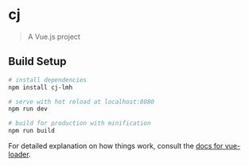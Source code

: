 # cj

> A Vue.js project

## Build Setup

``` bash
# install dependencies
npm install cj-lmh

# serve with hot reload at localhost:8080
npm run dev

# build for production with minification
npm run build
```

For detailed explanation on how things work, consult the [docs for vue-loader](http://vuejs.github.io/vue-loader).

